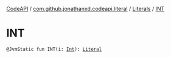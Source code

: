 [CodeAPI](../../index.md) / [com.github.jonathanxd.codeapi.literal](../index.md) / [Literals](index.md) / [INT](.)

# INT

`@JvmStatic fun INT(i: `[`Int`](https://kotlinlang.org/api/latest/jvm/stdlib/kotlin/-int/index.html)`): `[`Literal`](../-literal/index.md)